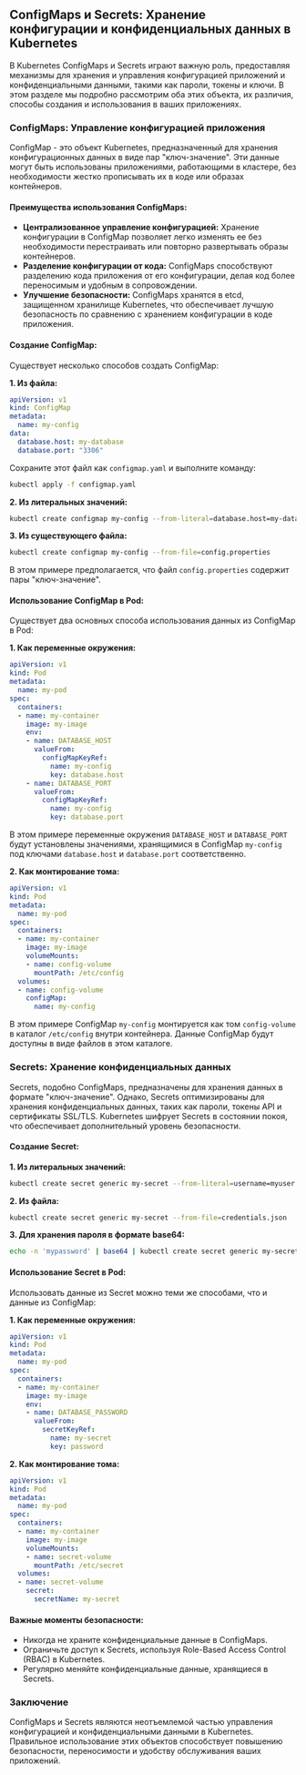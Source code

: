 ## ConfigMaps и Secrets: Хранение конфигурации и конфиденциальных данных в Kubernetes

В Kubernetes ConfigMaps и Secrets играют важную роль, предоставляя механизмы для хранения и управления конфигурацией приложений и конфиденциальными данными, такими как пароли, токены и ключи. В этом разделе мы подробно рассмотрим оба этих объекта, их различия, способы создания и использования в ваших приложениях.

### ConfigMaps: Управление конфигурацией приложения

ConfigMap - это объект Kubernetes, предназначенный для хранения конфигурационных данных в виде пар "ключ-значение". Эти данные могут быть использованы приложениями, работающими в кластере, без необходимости жестко прописывать их в коде или образах контейнеров.

#### Преимущества использования ConfigMaps:

* **Централизованное управление конфигурацией:** Хранение конфигурации в ConfigMap позволяет легко изменять ее без необходимости перестраивать или повторно развертывать образы контейнеров.
* **Разделение конфигурации от кода:**  ConfigMaps способствуют разделению кода приложения от его конфигурации, делая код более переносимым и удобным в сопровождении.
* **Улучшение безопасности:** ConfigMaps хранятся в etcd, защищенном хранилище Kubernetes, что обеспечивает лучшую безопасность по сравнению с хранением конфигурации в коде приложения.

#### Создание ConfigMap:

Существует несколько способов создать ConfigMap:

**1. Из файла:**

```yaml
apiVersion: v1
kind: ConfigMap
metadata:
  name: my-config
data:
  database.host: my-database
  database.port: "3306"
```

Сохраните этот файл как `configmap.yaml` и выполните команду:

```bash
kubectl apply -f configmap.yaml
```

**2. Из литеральных значений:**

```bash
kubectl create configmap my-config --from-literal=database.host=my-database --from-literal=database.port=3306
```

**3. Из существующего файла:**

```bash
kubectl create configmap my-config --from-file=config.properties
```

В этом примере предполагается, что файл `config.properties` содержит пары "ключ-значение".

#### Использование ConfigMap в Pod:

Существует два основных способа использования данных из ConfigMap в Pod:

**1. Как переменные окружения:**

```yaml
apiVersion: v1
kind: Pod
metadata:
  name: my-pod
spec:
  containers:
  - name: my-container
    image: my-image
    env:
    - name: DATABASE_HOST
      valueFrom:
        configMapKeyRef:
          name: my-config
          key: database.host
    - name: DATABASE_PORT
      valueFrom:
        configMapKeyRef:
          name: my-config
          key: database.port
```

В этом примере переменные окружения `DATABASE_HOST` и `DATABASE_PORT` будут установлены значениями, хранящимися в ConfigMap `my-config` под ключами `database.host` и `database.port` соответственно.

**2. Как монтирование тома:**

```yaml
apiVersion: v1
kind: Pod
metadata:
  name: my-pod
spec:
  containers:
  - name: my-container
    image: my-image
    volumeMounts:
    - name: config-volume
      mountPath: /etc/config
  volumes:
  - name: config-volume
    configMap:
      name: my-config
```

В этом примере ConfigMap `my-config` монтируется как том `config-volume` в каталог `/etc/config` внутри контейнера. Данные ConfigMap будут доступны в виде файлов в этом каталоге.

### Secrets: Хранение конфиденциальных данных

Secrets, подобно ConfigMaps, предназначены для хранения данных в формате "ключ-значение". Однако, Secrets оптимизированы для хранения конфиденциальных данных, таких как пароли, токены API и сертификаты SSL/TLS. Kubernetes шифрует Secrets в состоянии покоя, что обеспечивает дополнительный уровень безопасности.

#### Создание Secret:

**1. Из литеральных значений:**

```bash
kubectl create secret generic my-secret --from-literal=username=myuser --from-literal=password=mypassword
```

**2. Из файла:**

```bash
kubectl create secret generic my-secret --from-file=credentials.json
```

**3. Для хранения пароля в формате base64:**

```bash
echo -n 'mypassword' | base64 | kubectl create secret generic my-secret --from-literal=password=
```

#### Использование Secret в Pod:

Использовать данные из Secret можно теми же способами, что и данные из ConfigMap:

**1. Как переменные окружения:**

```yaml
apiVersion: v1
kind: Pod
metadata:
  name: my-pod
spec:
  containers:
  - name: my-container
    image: my-image
    env:
    - name: DATABASE_PASSWORD
      valueFrom:
        secretKeyRef:
          name: my-secret
          key: password
```

**2. Как монтирование тома:**

```yaml
apiVersion: v1
kind: Pod
metadata:
  name: my-pod
spec:
  containers:
  - name: my-container
    image: my-image
    volumeMounts:
    - name: secret-volume
      mountPath: /etc/secret
  volumes:
  - name: secret-volume
    secret:
      secretName: my-secret
```

#### Важные моменты безопасности:

* Никогда не храните конфиденциальные данные в ConfigMaps.
* Ограничьте доступ к Secrets, используя Role-Based Access Control (RBAC) в Kubernetes.
* Регулярно меняйте конфиденциальные данные, хранящиеся в Secrets.

### Заключение

ConfigMaps и Secrets являются неотъемлемой частью управления конфигурацией и конфиденциальными данными в Kubernetes. Правильное использование этих объектов способствует повышению безопасности, переносимости и удобству обслуживания ваших приложений.
